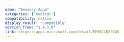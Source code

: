 ```yaml
---
name: "Sensory Aqua"
categories: ['medical']
compatibility: native
display_result: "Compatible"
version_from: "1.0.1.0"
link: https://apps.microsoft.com/detail/9P06CCB29Z45
---
```

